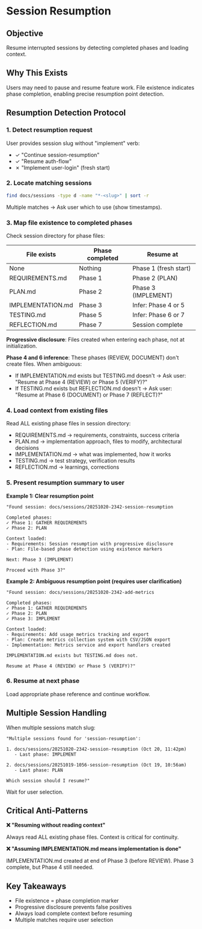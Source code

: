 # Session Resumption

## Objective

Resume interrupted sessions by detecting completed phases and loading context.

## Why This Exists

Users may need to pause and resume feature work. File existence indicates phase completion, enabling precise resumption point detection.

## Resumption Detection Protocol

### 1. Detect resumption request

User provides session slug without "implement" verb:
- ✓ "Continue session-resumption"
- ✓ "Resume auth-flow"
- ✗ "Implement user-login" (fresh start)

### 2. Locate matching sessions

```bash
find docs/sessions -type d -name "*-<slug>" | sort -r
```

Multiple matches → Ask user which to use (show timestamps).

### 3. Map file existence to completed phases

Check session directory for phase files:

| File exists | Phase completed | Resume at |
|-------------|-----------------|-----------|
| None | Nothing | Phase 1 (fresh start) |
| REQUIREMENTS.md | Phase 1 | Phase 2 (PLAN) |
| PLAN.md | Phase 2 | Phase 3 (IMPLEMENT) |
| IMPLEMENTATION.md | Phase 3 | Infer: Phase 4 or 5 |
| TESTING.md | Phase 5 | Infer: Phase 6 or 7 |
| REFLECTION.md | Phase 7 | Session complete |

**Progressive disclosure**: Files created when entering each phase, not at initialization.

**Phase 4 and 6 inference**: These phases (REVIEW, DOCUMENT) don't create files. When ambiguous:
- If IMPLEMENTATION.md exists but TESTING.md doesn't → Ask user: "Resume at Phase 4 (REVIEW) or Phase 5 (VERIFY)?"
- If TESTING.md exists but REFLECTION.md doesn't → Ask user: "Resume at Phase 6 (DOCUMENT) or Phase 7 (REFLECT)?"

### 4. Load context from existing files

Read ALL existing phase files in session directory:
- REQUIREMENTS.md → requirements, constraints, success criteria
- PLAN.md → implementation approach, files to modify, architectural decisions
- IMPLEMENTATION.md → what was implemented, how it works
- TESTING.md → test strategy, verification results
- REFLECTION.md → learnings, corrections

### 5. Present resumption summary to user

**Example 1: Clear resumption point**
```
"Found session: docs/sessions/20251020-2342-session-resumption

Completed phases:
✓ Phase 1: GATHER REQUIREMENTS
✓ Phase 2: PLAN

Context loaded:
- Requirements: Session resumption with progressive disclosure
- Plan: File-based phase detection using existence markers

Next: Phase 3 (IMPLEMENT)

Proceed with Phase 3?"
```

**Example 2: Ambiguous resumption point (requires user clarification)**
```
"Found session: docs/sessions/20251020-2342-add-metrics

Completed phases:
✓ Phase 1: GATHER REQUIREMENTS
✓ Phase 2: PLAN
✓ Phase 3: IMPLEMENT

Context loaded:
- Requirements: Add usage metrics tracking and export
- Plan: Create metrics collection system with CSV/JSON export
- Implementation: Metrics service and export handlers created

IMPLEMENTATION.md exists but TESTING.md does not.

Resume at Phase 4 (REVIEW) or Phase 5 (VERIFY)?"
```

### 6. Resume at next phase

Load appropriate phase reference and continue workflow.

## Multiple Session Handling

When multiple sessions match slug:

```
"Multiple sessions found for 'session-resumption':

1. docs/sessions/20251020-2342-session-resumption (Oct 20, 11:42pm)
   - Last phase: IMPLEMENT

2. docs/sessions/20251019-1056-session-resumption (Oct 19, 10:56am)
   - Last phase: PLAN

Which session should I resume?"
```

Wait for user selection.

## Critical Anti-Patterns

**❌ "Resuming without reading context"**

Always read ALL existing phase files. Context is critical for continuity.

**❌ "Assuming IMPLEMENTATION.md means implementation is done"**

IMPLEMENTATION.md created at end of Phase 3 (before REVIEW). Phase 3 complete, but Phase 4 still needed.

## Key Takeaways

- File existence = phase completion marker
- Progressive disclosure prevents false positives
- Always load complete context before resuming
- Multiple matches require user selection
